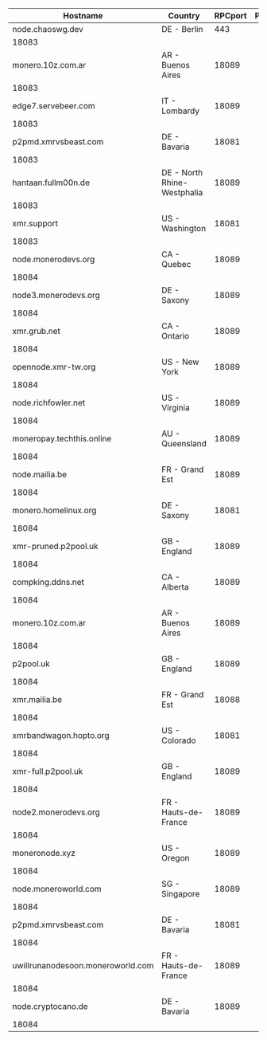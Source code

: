 Hostname | Country | RPCport | P2Pport
--- | --- | --- | ---
node.chaoswg.dev | DE - Berlin | 443
 | 18083
monero.10z.com.ar | AR - Buenos Aires | 18089
 | 18083
edge7.servebeer.com | IT - Lombardy | 18089
 | 18083
p2pmd.xmrvsbeast.com | DE - Bavaria | 18081
 | 18083
hantaan.fullm00n.de | DE - North Rhine-Westphalia | 18089
 | 18083
xmr.support | US - Washington | 18081
 | 18083
node.monerodevs.org | CA - Quebec | 18089
 | 18084
node3.monerodevs.org | DE - Saxony | 18089
 | 18084
xmr.grub.net | CA - Ontario | 18089
 | 18084
opennode.xmr-tw.org | US - New York | 18089
 | 18084
node.richfowler.net | US - Virginia | 18089
 | 18084
moneropay.techthis.online | AU - Queensland | 18089
 | 18084
node.mailia.be | FR - Grand Est | 18089
 | 18084
monero.homelinux.org | DE - Saxony | 18081
 | 18084
xmr-pruned.p2pool.uk | GB - England | 18089
 | 18084
compking.ddns.net | CA - Alberta | 18089
 | 18084
monero.10z.com.ar | AR - Buenos Aires | 18089
 | 18084
p2pool.uk | GB - England | 18089
 | 18084
xmr.mailia.be | FR - Grand Est | 18088
 | 18084
xmrbandwagon.hopto.org | US - Colorado | 18081
 | 18084
xmr-full.p2pool.uk | GB - England | 18089
 | 18084
node2.monerodevs.org | FR - Hauts-de-France | 18089
 | 18084
moneronode.xyz | US - Oregon | 18089
 | 18084
node.moneroworld.com | SG - Singapore | 18089
 | 18084
p2pmd.xmrvsbeast.com | DE - Bavaria | 18081
 | 18084
uwillrunanodesoon.moneroworld.com | FR - Hauts-de-France | 18089
 | 18084
node.cryptocano.de | DE - Bavaria | 18089
 | 18084
